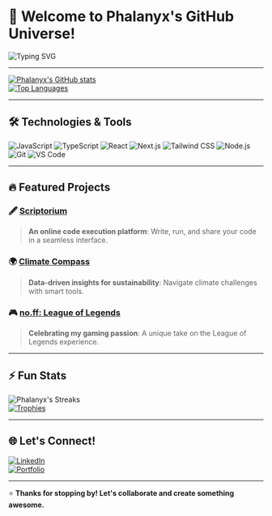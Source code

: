 # 🌟 Welcome to **Phalanyx**'s GitHub Universe!  

![Typing SVG](https://readme-typing-svg.demolab.com?font=Fira+Code&size=24&pause=1000&color=0FB5FF&center=true&vCenter=true&width=435&lines=Creative+Coder+%7C+Passionate+Learner;Building+Projects+With+Purpose;Always+Up+For+A+Challenge!)

---

[![Phalanyx's GitHub stats](https://github-readme-stats.vercel.app/api?username=Phalanyx&show_icons=true&theme=radical)](https://github.com/anuraghazra/github-readme-stats)  
[![Top Languages](https://github-readme-stats.vercel.app/api/top-langs/?username=Phalanyx&layout=compact&theme=radical)](https://github.com/anuraghazra/github-readme-stats)  

---

## 🛠️ Technologies & Tools
![JavaScript](https://img.shields.io/badge/-JavaScript-F7DF1E?logo=javascript&logoColor=black&style=flat)
![TypeScript](https://img.shields.io/badge/-TypeScript-007ACC?logo=typescript&logoColor=white&style=flat)
![React](https://img.shields.io/badge/-React-61DAFB?logo=react&logoColor=black&style=flat)
![Next.js](https://img.shields.io/badge/-Next.js-000000?logo=nextdotjs&logoColor=white&style=flat)
![Tailwind CSS](https://img.shields.io/badge/-Tailwind%20CSS-38B2AC?logo=tailwindcss&logoColor=white&style=flat)
![Node.js](https://img.shields.io/badge/-Node.js-339933?logo=node.js&logoColor=white&style=flat)
![Git](https://img.shields.io/badge/-Git-F05032?logo=git&logoColor=white&style=flat)
![VS Code](https://img.shields.io/badge/-VS%20Code-0078D4?logo=visualstudiocode&logoColor=white&style=flat)

---

## 🔥 Featured Projects
### 🖋️ [Scriptorium](https://github.com/Phalanyx/Scriptorium)
> **An online code execution platform**: Write, run, and share your code in a seamless interface.  

### 🌍 [Climate Compass](https://github.com/Phalanyx/Climate-Compass)
> **Data-driven insights for sustainability**: Navigate climate challenges with smart tools.  

### 🎮 [no.ff: League of Legends](https://github.com/Phalanyx/no-ff)
> **Celebrating my gaming passion**: A unique take on the League of Legends experience.  

---

## ⚡ Fun Stats
![Phalanyx's Streaks](https://github-readme-streak-stats.herokuapp.com/?user=Phalanyx&theme=radical)  
[![Trophies](https://github-profile-trophy.vercel.app/?username=Phalanyx&theme=radical&no-frame=true&row=1&column=7)](https://github.com/ryo-ma/github-profile-trophy)

---

## 🌐 Let's Connect!  
[![LinkedIn](https://img.shields.io/badge/-LinkedIn-0077B5?logo=linkedin&logoColor=white&style=flat)](https://www.linkedin.com/in/albert-huynh-191099271/)  
[![Portfolio](https://img.shields.io/badge/-Portfolio-000000?logo=github&logoColor=white&style=flat)](https://yourportfolio.com)  

---

⭐ **Thanks for stopping by! Let's collaborate and create something awesome.**  
